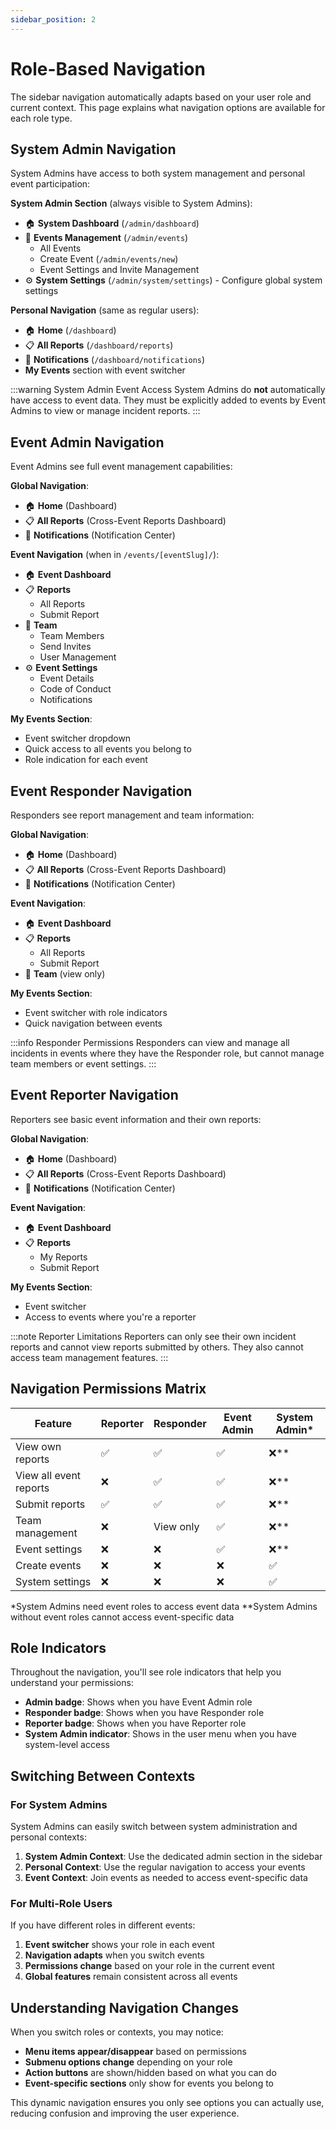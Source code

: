 ```yaml
---
sidebar_position: 2
---
```


# Role-Based Navigation

The sidebar navigation automatically adapts based on your user role and current context. This page explains what navigation options are available for each role type.

## System Admin Navigation

System Admins have access to both system management and personal event participation:

**System Admin Section** (always visible to System Admins):

- 🏠 **System Dashboard** (`/admin/dashboard`)
- 🎯 **Events Management** (`/admin/events`)
  - All Events
  - Create Event (`/admin/events/new`)
  - Event Settings and Invite Management
- ⚙️ **System Settings** (`/admin/system/settings`) - Configure global system settings

**Personal Navigation** (same as regular users):

- 🏠 **Home** (`/dashboard`)
- 📋 **All Reports** (`/dashboard/reports`)
- 🔔 **Notifications** (`/dashboard/notifications`)
- **My Events** section with event switcher

:::warning System Admin Event Access
System Admins do **not** automatically have access to event data. They must be explicitly added to events by Event Admins to view or manage incident reports.
:::

## Event Admin Navigation

Event Admins see full event management capabilities:

**Global Navigation**:

- 🏠 **Home** (Dashboard)
- 📋 **All Reports** (Cross-Event Reports Dashboard)
- 🔔 **Notifications** (Notification Center)

**Event Navigation** (when in `/events/[eventSlug]/`):

- 🏠 **Event Dashboard**
- 📋 **Reports**
  - All Reports
  - Submit Report
- 👥 **Team**
  - Team Members
  - Send Invites
  - User Management
- ⚙️ **Event Settings**
  - Event Details
  - Code of Conduct
  - Notifications

**My Events Section**:

- Event switcher dropdown
- Quick access to all events you belong to
- Role indication for each event

## Event Responder Navigation

Responders see report management and team information:

**Global Navigation**:

- 🏠 **Home** (Dashboard)
- 📋 **All Reports** (Cross-Event Reports Dashboard)
- 🔔 **Notifications** (Notification Center)

**Event Navigation**:

- 🏠 **Event Dashboard**
- 📋 **Reports**
  - All Reports
  - Submit Report
- 👥 **Team** (view only)

**My Events Section**:

- Event switcher with role indicators
- Quick navigation between events

:::info Responder Permissions
Responders can view and manage all incidents in events where they have the Responder role, but cannot manage team members or event settings.
:::

## Event Reporter Navigation

Reporters see basic event information and their own reports:

**Global Navigation**:

- 🏠 **Home** (Dashboard)
- 📋 **All Reports** (Cross-Event Reports Dashboard)
- 🔔 **Notifications** (Notification Center)

**Event Navigation**:

- 🏠 **Event Dashboard**
- 📋 **Reports**
  - My Reports
  - Submit Report

**My Events Section**:

- Event switcher
- Access to events where you're a reporter

:::note Reporter Limitations
Reporters can only see their own incident reports and cannot view reports submitted by others. They also cannot access team management features.
:::

## Navigation Permissions Matrix

| Feature | Reporter | Responder | Event Admin | System Admin* |
|---------|----------|-----------|-------------|---------------|
| View own reports | ✅ | ✅ | ✅ | ❌** |
| View all event reports | ❌ | ✅ | ✅ | ❌** |
| Submit reports | ✅ | ✅ | ✅ | ❌** |
| Team management | ❌ | View only | ✅ | ❌** |
| Event settings | ❌ | ❌ | ✅ | ❌** |
| Create events | ❌ | ❌ | ❌ | ✅ |
| System settings | ❌ | ❌ | ❌ | ✅ |

*System Admins need event roles to access event data
**System Admins without event roles cannot access event-specific data

## Role Indicators

Throughout the navigation, you'll see role indicators that help you understand your permissions:

- **Admin badge**: Shows when you have Event Admin role
- **Responder badge**: Shows when you have Responder role  
- **Reporter badge**: Shows when you have Reporter role
- **System Admin indicator**: Shows in the user menu when you have system-level access

## Switching Between Contexts

### For System Admins
System Admins can easily switch between system administration and personal contexts:

1. **System Admin Context**: Use the dedicated admin section in the sidebar
2. **Personal Context**: Use the regular navigation to access your events
3. **Event Context**: Join events as needed to access event-specific data

### For Multi-Role Users
If you have different roles in different events:

1. **Event switcher** shows your role in each event
2. **Navigation adapts** when you switch events
3. **Permissions change** based on your role in the current event
4. **Global features** remain consistent across all events

## Understanding Navigation Changes

When you switch roles or contexts, you may notice:

- **Menu items appear/disappear** based on permissions
- **Submenu options change** depending on your role
- **Action buttons** are shown/hidden based on what you can do
- **Event-specific sections** only show for events you belong to

This dynamic navigation ensures you only see options you can actually use, reducing confusion and improving the user experience. 